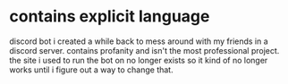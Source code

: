 # contains explicit language
discord bot i created a while back to mess around with my friends in a discord server. contains profanity and isn't the most professional project. the site i used to run the bot on no longer exists so it kind of no longer works until i figure out a way to change that. 
